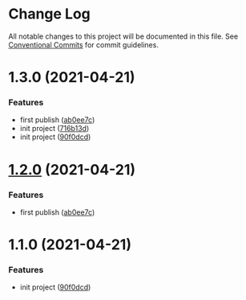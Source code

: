 # Change Log

All notable changes to this project will be documented in this file.
See [Conventional Commits](https://conventionalcommits.org) for commit guidelines.

# 1.3.0 (2021-04-21)


### Features

* first publish ([ab0ee7c](https://github.com/Rayzhangzhang/demo-monorepo/commit/ab0ee7c68317037b53b5ba58fe7085c92e6ece3d))
* init project ([716b13d](https://github.com/Rayzhangzhang/demo-monorepo/commit/716b13dc4b701c3a0145c10b856bb497935c5c99))
* init project ([90f0dcd](https://github.com/Rayzhangzhang/demo-monorepo/commit/90f0dcdf0fe277fd9fdf41a54caa61381a653ddf))





# [1.2.0](https://github.com/Rayzhangzhang/demo-monorepo/compare/b-package@1.1.0...b-package@1.2.0) (2021-04-21)


### Features

* first publish ([ab0ee7c](https://github.com/Rayzhangzhang/demo-monorepo/commit/ab0ee7c68317037b53b5ba58fe7085c92e6ece3d))





# 1.1.0 (2021-04-21)


### Features

* init project ([90f0dcd](https://github.com/Rayzhangzhang/demo-monorepo/commit/90f0dcdf0fe277fd9fdf41a54caa61381a653ddf))
